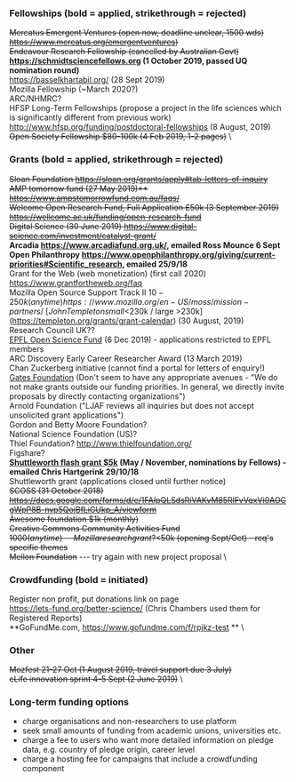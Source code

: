 ### Fellowships (bold = applied, strikethrough = rejected)
~~Mercatus Emergent Ventures (open now, deadline unclear, 1500 wds) https://www.mercatus.org/emergentventures)~~ \
~~Endeavour Research Fellowship (cancelled by Australian Govt)~~ \
**https://schmidtsciencefellows.org (1 October 2019, passed UQ nomination round)** \
https://basselkhartabil.org/ (28 Sept 2019) \
Mozilla Fellowship (~March 2020?) \
ARC/NHMRC? \
HFSP Long-Term Fellowships (propose a project in the life sciences which is significantly different from previous work) http://www.hfsp.org/funding/postdoctoral-fellowships (8 August, 2019) \
~~Open Society Fellowship $80-100k (4 Feb 2019, 1-2 pages)~~ \

### Grants (bold = applied, strikethrough = rejected)
~~Sloan Foundation https://sloan.org/grants/apply#tab-letters-of-inquiry~~ \
~~AMP tomorrow fund (27 May 2019)** https://www.ampstomorrowfund.com.au/faqs/~~ \
~~Welcome Open Research Fund, Full Application £50k (3 September 2019) https://wellcome.ac.uk/funding/open-research-fund~~ \
~~Digital Science (30 June 2019) https://www.digital-science.com/investment/catalyst-grant/~~ \
**Arcadia https://www.arcadiafund.org.uk/, emailed Ross Mounce 6 Sept** \
**Open Philanthropy https://www.openphilanthropy.org/giving/current-priorities#Scientific_research, emailed 25/9/18** \
Grant for the Web (web monetization) (first call 2020) https://www.grantfortheweb.org/faq \
Mozilla Open Source Support Track II $10-250k (anytime) https://www.mozilla.org/en-US/moss/mission-partners/ \
[John Templeton small <$230k / large >230k](https://templeton.org/grants/grant-calendar) (30 August, 2019)  \
Research Council UK?? \
[EPFL Open Science Fund](https://www.epfl.ch/research/open-science/in-practice/open-science-fund/) (6 Dec 2019) - applications restricted to EPFL members \
ARC Discovery Early Career Researcher Award (13 March 2019) \
Chan Zuckerberg initiative (cannot find a portal for letters of enquiry!) \
[Gates Foundation](https://www.gatesfoundation.org/How-We-Work/General-Information/Grantseeker-FAQ) (Don't seem to have any appropriate avenues - "We do not make grants outside our funding priorities. In general, we directly invite proposals by directly contacting organizations") \
Arnold Foundation ("LJAF reviews all inquiries but does not accept unsolicited grant applications") \
Gordon and Betty Moore Foundation? \
National Science Foundation (US)? \
Thiel Foundation? http://www.thielfoundation.org/ \
Figshare? \
**[Shuttleworth flash grant $5k](https://www.shuttleworthfoundation.org/fellows/flash-grants/) (May / November, nominations by Fellows) - emailed Chris Hartgerink 29/10/18** \
Shuttleworth grant (applications closed until further notice) \
~~SCOSS (31 October 2018) https://docs.google.com/forms/d/e/1FAIpQLSdsRiVAKvM85RIFvVqxVi0AOCgWpP8B-nvp5QojBfLiGUkp_A/viewform~~ \
~~Awesome foundation $1k (monthly)~~ \
~~Creative Commons Community Activities Fund $1000 (anytime)~~ \
~~Mozilla research grant? <$50k (opening Sept/Oct) - req's specific themes~~ \
~~Mellon Foundation~~ --- try again with new project proposal \

### Crowdfunding (bold = initiated)
Register non profit, put donations link on page \
https://lets-fund.org/better-science/ (Chris Chambers used them for Registered Reports) \
**GoFundMe.com, https://www.gofundme.com/f/rpjkz-test ** \

### Other
~~Mozfest 21-27 Oct (1 August 2019, travel support due 3 July)~~ \
~~eLife innovation sprint 4-5 Sept (2 June 2019)~~ \

### Long-term funding options
* charge organisations and non-researchers to use platform
* seek small amounts of funding from academic unions, universities etc.
* charge a fee to users who want more detailed information on pledge data, e.g. country of pledge origin, career level
* charge a hosting fee for campaigns that include a crowdfunding component
